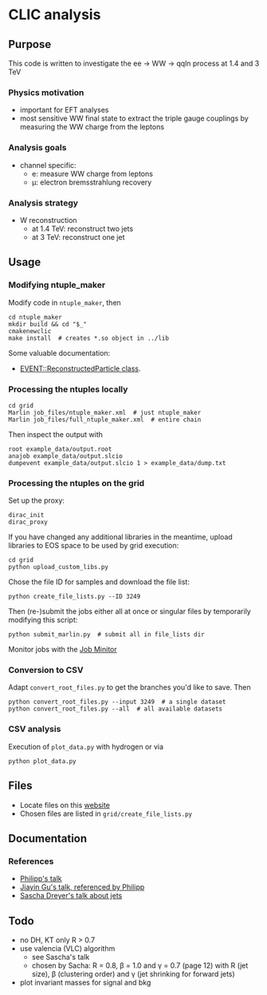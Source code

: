 # CLIC analysis


## Purpose
This code is written to investigate the ee -> WW -> qqln process at 1.4 and 3 TeV

### Physics motivation
* important for EFT analyses
* most sensitive WW final state to extract the triple gauge couplings by measuring the WW charge from the leptons

### Analysis goals
* channel specific:
  * e: measure WW charge from leptons
  * &mu;: electron bremsstrahlung recovery

### Analysis strategy
* W reconstruction
  * at 1.4 TeV: reconstruct two jets
  * at 3 TeV: reconstruct one jet

## Usage
### Modifying ntuple_maker
Modify code in `ntuple_maker`, then
```shell
cd ntuple_maker
mkdir build && cd "$_"
cmakenewclic
make install  # creates *.so object in ../lib
```
Some valuable documentation:
* [EVENT::ReconstructedParticle class](http://lcio.desy.de/v02-09/doc/doxygen_api/html/classEVENT_1_1ReconstructedParticle.html).

### Processing the ntuples locally
```shell
cd grid
Marlin job_files/ntuple_maker.xml  # just ntuple_maker
Marlin job_files/full_ntuple_maker.xml  # entire chain
```
Then inspect the output with
```
root example_data/output.root
anajob example_data/output.slcio
dumpevent example_data/output.slcio 1 > example_data/dump.txt
```

### Processing the ntuples on the grid
Set up the proxy:
```shell
dirac_init
dirac_proxy
```
If you have changed any additional libraries in the meantime, upload libraries to EOS space to be used by grid execution:
```shell
cd grid
python upload_custom_libs.py
```
Chose the file ID for samples and download the file list:
```shell
python create_file_lists.py --ID 3249
```
Then (re-)submit the jobs either all at once or singular files by temporarily modifying this script:
```shell
python submit_marlin.py  # submit all in file_lists dir
```
Monitor jobs with the [Job Minitor](https://voilcdiracwebapp.cern.ch/DIRAC/?view=tabs&theme=Grey&url_state=1|*DIRAC.JobMonitor.classes.JobMonitor:,)

### Conversion to CSV
Adapt `convert_root_files.py` to get the branches you'd like to save. Then
```shell
python convert_root_files.py --input 3249  # a single dataset
python convert_root_files.py --all  # all available datasets
```

### CSV analysis
Execution of `plot_data.py` with hydrogen or via
```shell
python plot_data.py
```


## Files
- Locate files on this [website](https://twiki.cern.ch/twiki/bin/view/CLIC/MonteCarloSamplesForTheHiggsPaper)
- Chosen files are listed in `grid/create_file_lists.py`


## Documentation
### References
- [Philipp's talk](https://indico.cern.ch/event/633975/contributions/2680919/attachments/1516016/2365932/clicdp_collaboration_meeting_august_2017_roloff.pdf)
- [Jiayin Gu's talk, referenced by Philipp](https://indico.cern.ch/event/633975/contributions/2689107/attachments/1514499/2363003/eex6.pdf)
- [Sascha Dreyer's talk about jets](https://indico.cern.ch/event/666225/attachments/1528721/2391477/summerstudentPres.pdf)

## Todo
* no DH, KT only R > 0.7
* use valencia (VLC) algorithm
	* see Sascha's talk 
	* chosen by Sacha: R = 0.8, β = 1.0 and γ = 0.7 (page 12) with R (jet size), β (clustering order) and γ (jet shrinking for forward jets)
* plot invariant masses for signal and bkg



